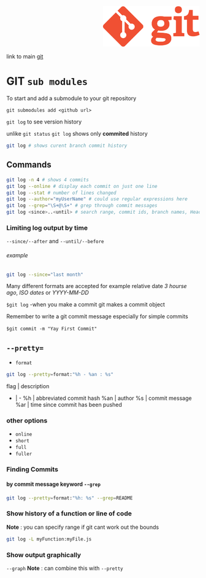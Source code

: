 <head><link href="git.css" rel="stylesheet" type="text/css"></head>
<img src="./gitLogo.png" width=50% style="margin-left:50%"/>

link to main [git](git.md)
# GIT `sub modules`

To start and add a submodule to your git repository
``` 
git submodules add <github url>
```


`git log` to see version history

unlike `git status` `git log` shows only <b class="Crimson">commited</b> history
```zsh 
git log # shows curent branch commit history
```

## Commands

``` bash
git log -n 4 # shows 4 commits
git log --online # display each commit on just one line
git log --stat # number of lines changed
git log --author="myUserName" # could use regular expressions here
git log --grep="\S+@\S+" # grep through commit messages
git log <since>..<until> # search range, commit ids, branch names, Head etc
```

### Limiting log output by time
`--since/--after` and `--until/--before`
###### example
```bash
git log --since="last month"
```

Many different formats are accepted for example relative date <i class="text-green-200">3 hourse ago</i>, <i class="text-green-500">ISO dates</i> or <i class="text-green-800">YYYY-MM-DD</i>



`$git log` -when you make a commit git makes a commit object

Remember to write a git commit message especially for simple commits 

`$git commit -m "Yay First Commit"`


## `--pretty=`
- `format`
```zsh
git log --pretty=format:"%h - %an : %s"
```
flag | description 
- | -
%h | abbreviated commit hash
%an | author
%s | commit message
%ar | time since commit has been pushed

### other options
- `online` 
- `short` 
- `full` 
- `fuller` 

### Finding Commits
#### by commit message keyword `--grep`
``` zsh
git log --pretty=format:"%h: %s" --grep=README
```

### Show history of a function or line of code
<b class="Crimson">Note</b> : you can specify range if git cant work out the bounds
```zsh
git log -L myFunction:myFile.js
```

### Show output graphically
`--graph` <b class="Crimson">Note</b> : can combine this with `--pretty`